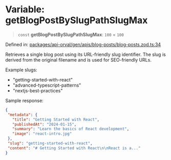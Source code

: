 # Variable: getBlogPostBySlugPathSlugMax

> `const` **getBlogPostBySlugPathSlugMax**: `100` = `100`

Defined in: [packages/api-orval/gen/apis/blog-posts/blog-posts.zod.ts:34](https://github.com/the-inconvenience-store/mono-example/blob/d567288f2dff3ffa4a2fdf7eb46acac0b7cd0929/packages/api-orval/gen/apis/blog-posts/blog-posts.zod.ts#L34)

Retrieves a single blog post using its URL-friendly slug identifier.
The slug is derived from the original filename and is used for SEO-friendly URLs.

Example slugs:
- "getting-started-with-react"
- "advanced-typescript-patterns"
- "nextjs-best-practices"

Sample response:
```json
{
 "metadata": {
   "title": "Getting Started with React",
   "publishedAt": "2024-01-15",
   "summary": "Learn the basics of React development",
   "image": "react-intro.jpg"
 },
 "slug": "getting-started-with-react",
 "content": "# Getting Started with React\n\nReact is a..."
}
```
